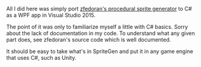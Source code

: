 All I did here was simply port [zfedoran's procedural sprite generator](https://github.com/zfedoran/pixel-sprite-generator) to C# as a WPF app in Visual Studio 2015.

The point of it was only to familiarize myself a little with C# basics. Sorry about the lack of documentation in my code. To understand what any given part does, see zfedoran's source code which is well documented.

It should be easy to take what's in SpriteGen and put it in any game engine that uses C#, such as Unity.
